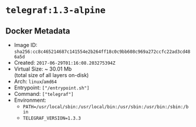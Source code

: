 # `telegraf:1.3-alpine`

## Docker Metadata

- Image ID: `sha256:cc8c465214687c141554e2b264ff18c0c9bb608c969a272ccfc22ad3cd486a5d`
- Created: `2017-06-29T01:16:08.203275394Z`
- Virtual Size: ~ 30.01 Mb  
  (total size of all layers on-disk)
- Arch: `linux`/`amd64`
- Entrypoint: `["/entrypoint.sh"]`
- Command: `["telegraf"]`
- Environment:
  - `PATH=/usr/local/sbin:/usr/local/bin:/usr/sbin:/usr/bin:/sbin:/bin`
  - `TELEGRAF_VERSION=1.3.3`
